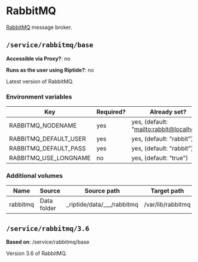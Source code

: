# RabbitMQ

[RabbitMQ] message broker.


## `/service/rabbitmq/base`

**Accessible via Proxy?**: no

**Runs as the user using Riptide?**: no

Latest version of RabbitMQ.

### Environment variables

| Key                   | Required? | Already set?                                | Example Value(s)          | Description |
| --------------------- | --------- | ------------------------------------------- | ------------------------- | ----------- |
| RABBITMQ_NODENAME     | yes       | yes, (default: "<mailto:rabbit@localhost>") | <mailto:rabbit@localhost> |             |
| RABBITMQ_DEFAULT_USER | yes       | yes, (default: "rabbit")                    | rabbit                    |             |
| RABBITMQ_DEFAULT_PASS | yes       | yes, (default: "rabbit")                    | rabbit                    |             |
| RABBITMQ_USE_LONGNAME | no        | yes, (default: "true")                      | true, false               |             |

### Additional volumes

| Name     | Source      | Source path                    | Target path       | Description   |
| -------- | ----------- | ------------------------------ | ----------------- | ------------- |
| rabbitmq | Data folder | \_riptide/data/\_\_\_/rabbitmq | /var/lib/rabbitmq | RabbitMQ Data |

## `/service/rabbitmq/3.6`

**Based on**: /service/rabbitmq/base

Version 3.6 of RabbitMQ.

[rabbitmq]: https://www.rabbitmq.com/
